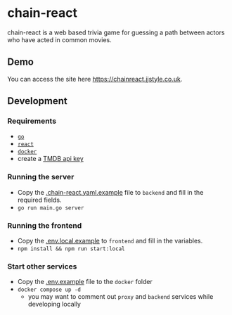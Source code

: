 # chain-react

chain-react is a web based trivia game for guessing a path between actors who have acted in common movies.

## Demo
You can access the site here https://chainreact.jjstyle.co.uk.

## Development

### Requirements
- [`go`](https://go.dev/)
- [`react`](https://react.dev/)
- [`docker`](https://docs.docker.com/get-docker/)
- create a [TMDB api key](https://developer.themoviedb.org/docs)

### Running the server
- Copy the [.chain-react.yaml.example](backend/.chain-react.yaml.example) file to `backend` and fill in the required fields.
- `go run main.go server`

### Running the frontend
- Copy the [.env.local.example](frontend/.env.local.example) to `frontend` and fill in the variables.
- `npm install && npm run start:local`

### Start other services
- Copy the [.env.example](docker/.env.example) file to the `docker` folder
- `docker compose up -d`
  - you may want to comment out `proxy` and `backend` services while developing locally